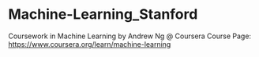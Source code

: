 # Machine-Learning_Stanford
Coursework in Machine Learning by Andrew Ng @ Coursera
Course Page: https://www.coursera.org/learn/machine-learning
